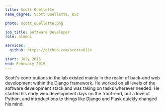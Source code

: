 ```yaml
---
title: Scott Ouellette
name_degree: Scott Ouellette, BSc

photo: scott_ouellette.png

job_title: Software Developer
role: alumni

services:
  github: https://github.com/scottx611x

start: July 2015
end: February 2019
---
```

Scott's contributions in the lab existed mainly in the realm of back-end web development within the Django framework. He worked on all levels of the software development stack and was taking on tasks wherever needed. He started his early web development days on the front-end, but a love of Python, and introductions to things like Django and Flask quickly changed his mind.

